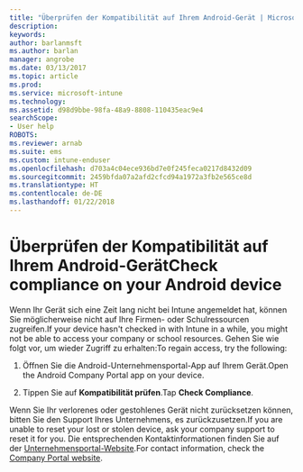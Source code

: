 ```yaml
---
title: "Überprüfen der Kompatibilität auf Ihrem Android-Gerät | Microsoft-Dokumentation"
description: 
keywords: 
author: barlanmsft
ms.author: barlan
manager: angrobe
ms.date: 03/13/2017
ms.topic: article
ms.prod: 
ms.service: microsoft-intune
ms.technology: 
ms.assetid: d98d9bbe-98fa-48a9-8808-110435eac9e4
searchScope:
- User help
ROBOTS: 
ms.reviewer: arnab
ms.suite: ems
ms.custom: intune-enduser
ms.openlocfilehash: d703a4c04ece936bd7e0f245feca0217d8432d09
ms.sourcegitcommit: 2459bfda07a2afd2cfcd94a1972a3fb2e565ce8d
ms.translationtype: HT
ms.contentlocale: de-DE
ms.lasthandoff: 01/22/2018
---
```

# <a name="check-compliance-on-your-android-device"></a><span data-ttu-id="875cd-102">Überprüfen der Kompatibilität auf Ihrem Android-Gerät</span><span class="sxs-lookup"><span data-stu-id="875cd-102">Check compliance on your Android device</span></span>

<span data-ttu-id="875cd-103">Wenn Ihr Gerät sich eine Zeit lang nicht bei Intune angemeldet hat, können Sie möglicherweise nicht auf Ihre Firmen- oder Schulressourcen zugreifen.</span><span class="sxs-lookup"><span data-stu-id="875cd-103">If your device hasn't checked in with Intune in a while, you might not be able to access your company or school resources.</span></span> <span data-ttu-id="875cd-104">Gehen Sie wie folgt vor, um wieder Zugriff zu erhalten:</span><span class="sxs-lookup"><span data-stu-id="875cd-104">To regain access, try the following:</span></span>

1. <span data-ttu-id="875cd-105">Öffnen Sie die Android-Unternehmensportal-App auf Ihrem Gerät.</span><span class="sxs-lookup"><span data-stu-id="875cd-105">Open the Android Company Portal app on your device.</span></span>

2. <span data-ttu-id="875cd-106">Tippen Sie auf **Kompatibilität prüfen**.</span><span class="sxs-lookup"><span data-stu-id="875cd-106">Tap **Check Compliance**.</span></span>

<span data-ttu-id="875cd-107">Wenn Sie Ihr verlorenes oder gestohlenes Gerät nicht zurücksetzen können, bitten Sie den Support Ihres Unternehmens, es zurückzusetzen.</span><span class="sxs-lookup"><span data-stu-id="875cd-107">If you are unable to reset your lost or stolen device, ask your company support to reset it for you.</span></span> <span data-ttu-id="875cd-108">Die entsprechenden Kontaktinformationen finden Sie auf der [Unternehmensportal-Website](https://portal.manage.microsoft.com#HelpDeskDialog).</span><span class="sxs-lookup"><span data-stu-id="875cd-108">For contact information, check the [Company Portal website](https://portal.manage.microsoft.com#HelpDeskDialog).</span></span>
